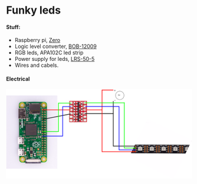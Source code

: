 # Funky leds
  
#### Stuff:  
* Raspberry pi, [Zero](https://www.raspberrypi.org/products/pi-zero)
* Logic level converter, [BOB-12009](https://www.sparkfun.com/products/12009)
* RGB leds, APA102C led strip
* Power supply for leds, [LRS-50-5](http://www.meanwell.com/productPdf.aspx?i=399)
* Wires and cabels.
  
  
#### Electrical  
![Electrical diagram](/wire.png?raw=true)
